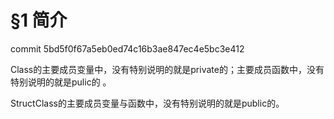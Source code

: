 # §1 简介

commit 5bd5f0f67a5eb0ed74c16b3ae847ec4e5bc3e412

Class的主要成员变量中，没有特别说明的就是private的；主要成员函数中，没有特别说明的就是pulic的 。

StructClass的主要成员变量与函数中，没有特别说明的就是public的。